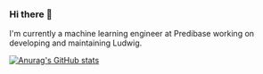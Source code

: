 ### Hi there 👋

I'm currently a machine learning engineer at Predibase working on developing and maintaining Ludwig.

[![Anurag's GitHub stats](https://github-readme-stats.vercel.app/api?username=arnavgarg1&show_icons=true&theme=radical&count_private=true)](https://github.com/anuraghazra/github-readme-stats)
